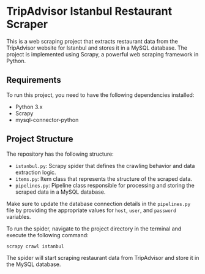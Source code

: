 <h1>TripAdvisor Istanbul Restaurant Scraper</h1>

<p>This is a web scraping project that extracts restaurant data from the TripAdvisor website for Istanbul and stores it in a MySQL database. The project is implemented using Scrapy, a powerful web scraping framework in Python.</p>

<h2>Requirements</h2>

<p>To run this project, you need to have the following dependencies installed:</p>

<ul>
  <li>Python 3.x</li>
  <li>Scrapy</li>
  <li>mysql-connector-python</li>
</ul>

<h2>Project Structure</h2>

<p>The repository has the following structure:</p>

<ul>
  <li><code>istanbul.py</code>: Scrapy spider that defines the crawling behavior and data extraction logic.</li>
  <li><code>items.py</code>: Item class that represents the structure of the scraped data.</li>
  <li><code>pipelines.py</code>: Pipeline class responsible for processing and storing the scraped data in a MySQL database.</li>
</ul>

<p>Make sure to update the database connection details in the <code>pipelines.py</code> file by providing the appropriate values for <code>host</code>, <code>user</code>, and <code>password</code> variables.</p>

<p>To run the spider, navigate to the project directory in the terminal and execute the following command:</p>

<pre>
<code>scrapy crawl istanbul</code>
</pre>

<p>The spider will start scraping restaurant data from TripAdvisor and store it in the MySQL database.</p>
